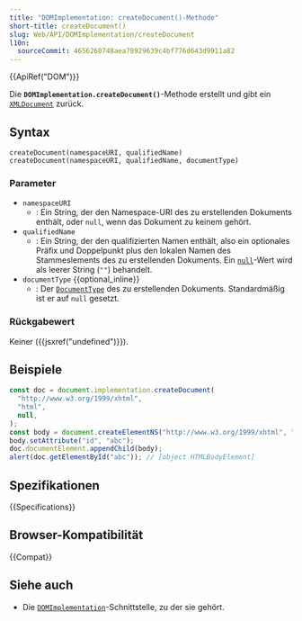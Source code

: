 ```yaml
---
title: "DOMImplementation: createDocument()-Methode"
short-title: createDocument()
slug: Web/API/DOMImplementation/createDocument
l10n:
  sourceCommit: 4656260748aea78929639c4bf776d643d9911a82
---
```


{{ApiRef("DOM")}}

Die **`DOMImplementation.createDocument()`**-Methode erstellt und gibt ein [`XMLDocument`](/de/docs/Web/API/XMLDocument) zurück.

## Syntax

```js-nolint
createDocument(namespaceURI, qualifiedName)
createDocument(namespaceURI, qualifiedName, documentType)
```

### Parameter

- `namespaceURI`
  - : Ein String, der den Namespace-URI des zu erstellenden Dokuments enthält, oder `null`, wenn das Dokument zu keinem gehört.
- `qualifiedName`
  - : Ein String, der den qualifizierten Namen enthält, also ein optionales Präfix und Doppelpunkt plus den lokalen Namen des Stammeslements des zu erstellenden Dokuments. Ein [`null`](/de/docs/Web/JavaScript/Reference/Operators/null)-Wert wird als leerer String (`""`) behandelt.
- `documentType` {{optional_inline}}
  - : Der [`DocumentType`](/de/docs/Web/API/DocumentType) des zu erstellenden Dokuments. Standardmäßig ist er auf `null` gesetzt.

### Rückgabewert

Keiner ({{jsxref("undefined")}}).

## Beispiele

```js
const doc = document.implementation.createDocument(
  "http://www.w3.org/1999/xhtml",
  "html",
  null,
);
const body = document.createElementNS("http://www.w3.org/1999/xhtml", "body");
body.setAttribute("id", "abc");
doc.documentElement.appendChild(body);
alert(doc.getElementById("abc")); // [object HTMLBodyElement]
```

## Spezifikationen

{{Specifications}}

## Browser-Kompatibilität

{{Compat}}

## Siehe auch

- Die [`DOMImplementation`](/de/docs/Web/API/DOMImplementation)-Schnittstelle, zu der sie gehört.
